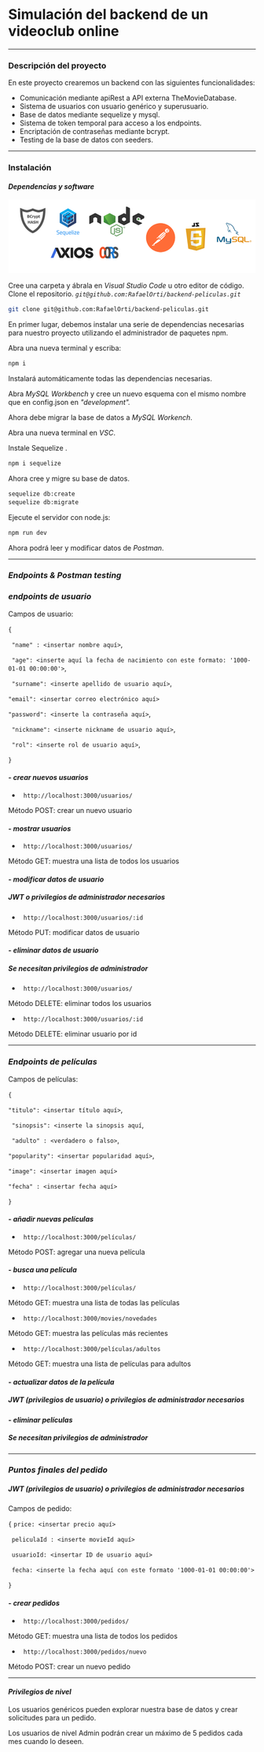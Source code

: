 # Simulación del backend de un videoclub online
***

### **Descripción del proyecto**

En este proyecto crearemos un backend 
con las siguientes funcionalidades:

- Comunicación mediante apiRest a API externa TheMovieDatabase.
- Sistema de usuarios con usuario genérico y superusuario.
- Base de datos mediante sequelize y mysql.
- Sistema de token temporal para acceso a los endpoints.
- Encriptación de contraseñas mediante bcrypt.
- Testing de la base de datos con seeders.


***


### **Instalación**

#### ***Dependencias y software***


![Software](/img/dependencias.png)

Cree una carpeta y ábrala en *Visual Studio Code* u otro editor de código.
Clone el repositorio. *`git@github.com:RafaelOrti/backend-peliculas.git`*
```bash
git clone git@github.com:RafaelOrti/backend-peliculas.git
```

En primer lugar, debemos instalar una serie de dependencias necesarias para nuestro proyecto utilizando el administrador de paquetes npm.

Abra una nueva terminal y escriba:
```bash
npm i
```

Instalará automáticamente todas las dependencias necesarias.

Abra *MySQL Workbench* y cree un nuevo esquema con el mismo nombre que en config.json en *"development".*

Ahora debe migrar la base de datos a *MySQL Workench*.

Abra una nueva terminal en *VSC*.

Instale Sequelize .

```bash
npm i sequelize
```

Ahora cree y migre su base de datos.

```bash
sequelize db:create
sequelize db:migrate
```

Ejecute el servidor con node.js:
```bash
npm run dev
```

Ahora podrá leer y modificar datos de *Postman*.



<!-- Sequelieze no es necesario para el usuario -->


***

### ***Endpoints & Postman testing***


### ***endpoints de usuario***

Campos de usuario:

`{`

   ` "name" : <insertar nombre aquí>`,

   ` "age": <inserte aquí la fecha de nacimiento con este formato: '1000-01-01 00:00:00'>`,

   ` "surname": <inserte apellido de usuario aquí>`,

   `"email": <insertar correo electrónico aquí>`

   `"password": <inserte la contraseña aquí>`,

   ` "nickname": <inserte nickname de usuario aquí>`,

   ` "rol": <inserte rol de usuario aquí>`,

   
   
`}`


#### - ***crear nuevos usuarios***
- ``
http://localhost:3000/usuarios/``

Método POST: crear un nuevo usuario

#### - ***mostrar usuarios***

- ``
http://localhost:3000/usuarios/``

Método GET: muestra una lista de todos los usuarios


#### - ***modificar datos de usuario***

##### **JWT o privilegios de administrador necesarios**

- ``
http://localhost:3000/usuarios/:id``

Método PUT: modificar datos de usuario


#### - ***eliminar datos de usuario***

##### **Se necesitan privilegios de administrador**
- ``
http://localhost:3000/usuarios/``

Método DELETE: eliminar todos los usuarios
- ``
http://localhost:3000/usuarios/:id``

Método DELETE: eliminar usuario por id

***

### ***Endpoints de películas***

Campos de películas:

`{`

   `"titulo": <insertar título aquí>`,

   ` "sinopsis": <inserte la sinopsis aquí`,

   ` "adulto" : <verdadero o falso>`,

   `"popularity": <insertar popularidad aquí>`,

   `"image": <insertar imagen aquí>`
   
   `"fecha" : <insertar fecha aquí>`
   
`}`


#### - ***añadir nuevas películas***

- ``
http://localhost:3000/películas/``

Método POST: agregar una nueva película

#### - ***busca una película***


- ``
http://localhost:3000/películas/``

Método GET: muestra una lista de todas las películas


- ``
http://localhost:3000/movies/novedades``

Método GET: muestra las películas más recientes


- ``
http://localhost:3000/películas/adultos``


Método GET: muestra una lista de películas para adultos


#### - ***actualizar datos de la película***

##### **JWT (privilegios de usuario) o privilegios de administrador necesarios**

#### - ***eliminar películas***

##### **Se necesitan privilegios de administrador**

***

### ***Puntos finales del pedido***

##### **JWT (privilegios de usuario) o privilegios de administrador necesarios**

Campos de pedido:

`{`
   `price: <insertar precio aquí>`
   
   ` peliculaId : <inserte movieId aquí>`

   ` usuarioId: <insertar ID de usuario aquí>`

   ` fecha: <inserte la fecha aquí con este formato '1000-01-01 00:00:00'>`

`}`


#### - ***crear pedidos***

- ``
http://localhost:3000/pedidos/``

Método GET: muestra una lista de todos los pedidos

- ``
http://localhost:3000/pedidos/nuevo``

Método POST: crear un nuevo pedido
***

#### ***Privilegios de nivel***

  

Los usuarios genéricos pueden explorar nuestra base de datos y crear solicitudes para un pedido.

Los usuarios de nivel Admin podrán crear un máximo de 5 pedidos cada mes cuando lo deseen.
